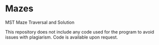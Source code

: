 # Mazes
MST Maze Traversal and Solution

This repository does not include any code used for the program to avoid issues with plagiarism. Code is available upon request.
